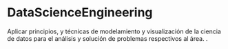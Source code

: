 # DataScienceEngineering
Aplicar principios, y técnicas de modelamiento y visualización de la ciencia de datos para el análisis y solución de problemas respectivos al área. .
